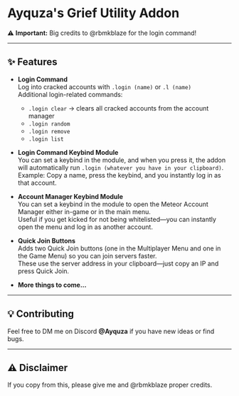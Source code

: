 # Ayquza's Grief Utility Addon  

⚠️ **Important:** Big credits to @rbmkblaze for the login command!  

---

## ✨ Features  

- **Login Command**  
  Log into cracked accounts with `.login (name)` or `.l (name)`  
  Additional login-related commands:  
  - `.login clear` → clears all cracked accounts from the account manager  
  - `.login random`  
  - `.login remove`  
  - `.login list`  

- **Login Command Keybind Module**  
  You can set a keybind in the module, and when you press it, the addon will automatically run `.login (whatever you have in your clipboard)`.  
  Example: Copy a name, press the keybind, and you instantly log in as that account.  

- **Account Manager Keybind Module**  
  You can set a keybind in the module to open the Meteor Account Manager either in-game or in the main menu.  
  Useful if you get kicked for not being whitelisted—you can instantly open the menu and log in as another account.  

- **Quick Join Buttons**  
  Adds two Quick Join buttons (one in the Multiplayer Menu and one in the Game Menu) so you can join servers faster.  
  These use the server address in your clipboard—just copy an IP and press Quick Join.  

- **More things to come...**  

---

## 💡 Contributing  

Feel free to DM me on Discord **@Ayquza** if you have new ideas or find bugs.  

---

## ⚠️ Disclaimer  

If you copy from this, please give me and @rbmkblaze proper credits.  

